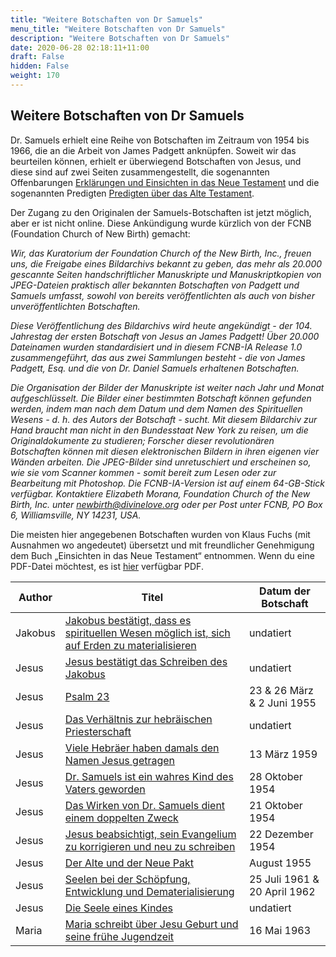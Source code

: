 ```yaml
---
title: "Weitere Botschaften von Dr Samuels"
menu_title: "Weitere Botschaften von Dr Samuels"
description: "Weitere Botschaften von Dr Samuels"
date: 2020-06-28 02:18:11+11:00
draft: False
hidden: False
weight: 170
---
```

## Weitere Botschaften von Dr Samuels

Dr. Samuels erhielt eine Reihe von Botschaften im Zeitraum von 1954 bis 1966, die an die Arbeit von James Padgett anknüpfen. Soweit wir das beurteilen können, erhielt er überwiegend Botschaften von Jesus, und diese sind auf zwei Seiten zusammengestellt, die sogenannten Offenbarungen [Erklärungen und Einsichten in das Neue Testament](/samuels-botschaften/erklaerungen-und-einsichten-in-das-neue-testament/) und die sogenannten Predigten [Predigten über das Alte Testament](/samuels-botschaften/predigten-ueber-das-alte-testament/).

Der Zugang zu den Originalen der Samuels-Botschaften ist jetzt möglich, aber er ist nicht online. Diese Ankündigung wurde kürzlich von der FCNB (Foundation Church of New Birth) gemacht:

*Wir, das Kuratorium der Foundation Church of the New Birth, Inc., freuen uns, die Freigabe eines Bildarchivs bekannt zu geben, das mehr als 20.000 gescannte Seiten handschriftlicher Manuskripte und Manuskriptkopien von JPEG-Dateien praktisch aller bekannten Botschaften von Padgett und Samuels umfasst, sowohl von bereits veröffentlichten als auch von bisher unveröffentlichten Botschaften.*

*Diese Veröffentlichung des Bildarchivs wird heute angekündigt - der 104. Jahrestag der ersten Botschaft von Jesus an James Padgett! Über 20.000 Dateinamen wurden standardisiert und in diesem FCNB-IA Release 1.0 zusammengeführt, das aus zwei Sammlungen besteht - die von James Padgett, Esq. und die von Dr. Daniel Samuels erhaltenen Botschaften.*

*Die Organisation der Bilder der Manuskripte ist weiter nach Jahr und Monat aufgeschlüsselt. Die Bilder einer bestimmten Botschaft können gefunden werden, indem man nach dem Datum und dem Namen des Spirituellen Wesens - d. h. des Autors der Botschaft - sucht. Mit diesem Bildarchiv zur Hand braucht man nicht in den Bundesstaat New York zu reisen, um die Originaldokumente zu studieren; Forscher dieser revolutionären Botschaften können mit diesen elektronischen Bildern in ihren eigenen vier Wänden arbeiten. Die JPEG-Bilder sind unretuschiert und erscheinen so, wie sie vom Scanner kommen - somit bereit zum Lesen oder zur Bearbeitung mit Photoshop. Die FCNB-IA-Version ist auf einem 64-GB-Stick verfügbar. Kontaktiere Elizabeth Morana, Foundation Church of the New Birth, Inc. unter newbirth@divinelove.org oder per Post unter FCNB, PO Box 6, Williamsville, NY 14231, USA.*

Die meisten hier angegebenen Botschaften wurden von Klaus Fuchs (mit Ausnahmen wo angedeutet) übersetzt und mit freundlicher Genehmigung dem Buch „Einsichten in das Neue Testament“ entnommen. Wenn du eine PDF-Datei möchtest, es ist [hier](https://gottistliebe861032899.files.wordpress.com/2019/11/einsichten-in-das-neue-testament.pdf) verfügbar PDF.

**Author** | **Titel** | **Datum der Botschaft**  
---|---|---
Jakobus | [Jakobus bestätigt, dass es spirituellen Wesen möglich ist, sich auf Erden zu materialisieren ](/samuels-botschaften/weitere-samuels-botschaften/jakobus-bestaetigt-dass-es-spirituellen-wesen-moeglich-ist-sich-auf-erden-zu-materialisieren-samuels-jakobus-undatiert/) |  undatiert
Jesus | [Jesus bestätigt das Schreiben des Jakobus](/samuels-botschaften/weitere-samuels-botschaften/jesus-bestaetigt-das-schreiben-des-jakobus-samuels-jesus-undatiert/) |  undatiert
Jesus | [Psalm 23](/samuels-botschaften/weitere-samuels-botschaften/psalm-23-samuels-jesus-23-26-maerz-2-juni-1955/) |  23 & 26 März & 2 Juni 1955
Jesus | [Das Verhältnis zur hebräischen Priesterschaft ](/samuels-botschaften/weitere-samuels-botschaften/das-verhaeltnis-zur-hebraeischen-priesterschaft-samuels-jesus-undatiert/) |  undatiert
Jesus | [Viele Hebräer haben damals den Namen Jesus getragen](/samuels-botschaften/weitere-samuels-botschaften/viele-hebraeer-haben-damals-den-namen-jesus-getragen-samuels-jesus-13-maerz-1959/) | 13 März 1959
Jesus | [Dr. Samuels ist ein wahres Kind des Vaters geworden](/samuels-botschaften/weitere-samuels-botschaften/dr-samuels-ist-ein-wahres-kind-des-vaters-geworden-samuels-jesus-28-oktober-1954/) | 28 Oktober 1954
Jesus | [Das Wirken von Dr. Samuels dient einem doppelten Zweck](/samuels-botschaften/weitere-samuels-botschaften/das-wirken-von-dr-samuels-dient-einem-doppelten-zweck-samuels-jesus-21-oktober-1954/) | 21 Oktober 1954
Jesus | [Jesus beabsichtigt, sein Evangelium zu korrigieren und neu zu schreiben](/samuels-botschaften/weitere-samuels-botschaften/jesus-beabsichtigt-sein-evangelium-zu-korrigieren-und-neu-zu-schreiben-samuels-jesus-22-dezember-1954/) | 22 Dezember 1954
Jesus | [Der Alte und der Neue Pakt](/samuels-botschaften/weitere-samuels-botschaften/der-alte-und-der-neue-pakt-samuels-jesus-august-1955/) |  August 1955
Jesus | [Seelen bei der Schöpfung, Entwicklung und Dematerialisierung](/samuels-botschaften/weitere-samuels-botschaften/seelen-bei-der-schoepfung-entwicklung-und-dematerialisierung-samuels-jesus25-juli-1961-20-april-1962/) | 25 Juli 1961 & 20 April 1962
Jesus | [Die Seele eines Kindes](/samuels-botschaften/weitere-samuels-botschaften/die-seele-eines-kindes-samuels-jesus-undatiert/) |  undatiert
Maria | [Maria schreibt über Jesu Geburt und seine frühe Jugendzeit](/samuels-botschaften/weitere-samuels-botschaften/maria-schreibt-ueber-jesu-geburt-und-seine-fruehe-jugendzeit-samuels-maria-1963/) | 16 Mai 1963
